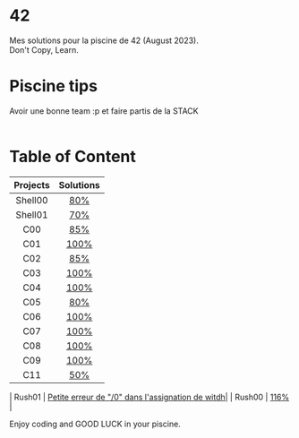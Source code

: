 # 42

 Mes solutions pour la piscine de 42 (August 2023). <br />
 Don't Copy, Learn. <br />

# Piscine tips <br />
Avoir une bonne team :p et faire partis de la STACK <br />
 <br />

 # Table of Content
| Projects      | Solutions  |
| :--------------:| :----------:|
| Shell00 | [80%](./S00) |
| Shell01 |  [70%](./S01)  |
| C00 | [85%](./C00) | 
| C01 | [100%](./C01) | 
| C02 | [85%](./C02) | 
| C03 |  [100%](./C03) | 
| C04 |  [100%](./C04)| 
| C05 | [80%](./C05)| 
| C06 | [100%](./C06) | 
| C07 |  [100%](./C07)| 
| C08 | [100%](./C08) |
| C09 |  [100%](./C09)|  
| C11 | [50%](./C11) | 

 
| Rush01 | [Petite erreur de "/0" dans l'assignation de witdh](./Rush/Rush01/)| 
| Rush00 | [116%](./Rush/Rush00/) |

 
Enjoy coding and GOOD LUCK in your piscine.
